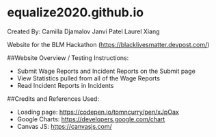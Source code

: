# equalize2020.github.io

Created By:
Camilla Djamalov
Janvi Patel
Laurel Xiang

Website for the BLM Hackathon (https://blacklivesmatter.devpost.com/)

##Website Overview / Testing Instructions:
  - Submit Wage Reports and Incident Reports on the Submit page
  - View Statistics pulled from all of the Wage Reports
  - Read Incident Reports in Incidents

##Credits and References Used:
- Loading page: https://codepen.io/tomncurry/pen/xJpOax
- Google Charts: https://developers.google.com/chart
- Canvas JS: https://canvasjs.com/

